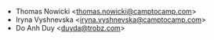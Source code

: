 - Thomas Nowicki \<<thomas.nowicki@camptocamp.com>\>
- Iryna Vyshnevska \<<iryna.vyshnevska@camptocamp.com>\>
- Do Anh Duy \<<duyda@trobz.com>\>
